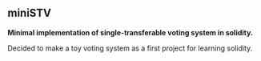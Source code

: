 ## miniSTV

**Minimal implementation of single-transferable voting system in solidity.**

Decided to make a toy voting system as a first project for learning solidity.
